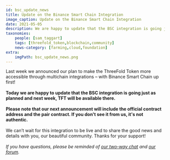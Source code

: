 ```yaml
---
id: bsc_update_news
title: Update on the Binance Smart Chain Integration
image_caption: Update on the Binance Smart Chain Integration
date: 2021-05-05
description: We are happy to update that the BSC integration is going just as planned and next week, TFT will be available there.
taxonomies:
    people: [sam_taggart]
    tags: [threefold_token,blockchain,community]
    news-category: [farming,cloud,foundation]
extra:
    imgPath: bsc_update_news.png
---
```


Last week we announced our plan to make the ThreeFold Token more accessible through multichain integrations – with Binance Smart Chain up first!
<br />
<br />
**Today we are happy to update that the BSC integration is going just as planned and next week, TFT will be available there.**
<br />
<br />
**Please note that our next announcement will include the official contract address and the pair contract. If you don't see it from us, it's not authentic.**
<br />
<br />
We can’t wait for this integration to be live and to share the good news and details with you, our beautiful community. Thanks for your support!
<br />
<br />
*If you have questions, please be reminded of [our two-way chat](https://t.me/threefold) and [our forum](https://forum.threefold.io/).*
